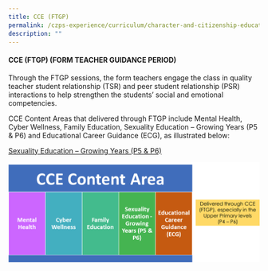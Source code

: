 ```yaml
---
title: CCE (FTGP)
permalink: /czps-experience/curriculum/character-and-citizenship-education/cce-ftgp/
description: ""
---
```


<h4><strong>CCE (FTGP) (FORM TEACHER GUIDANCE PERIOD)</strong></h4>
<p>Through the FTGP sessions, the form teachers engage the class in quality teacher student relationship (TSR) and peer student relationship (PSR) interactions to help strengthen the students&rsquo; social and emotional competencies.&nbsp;</p>
<p>CCE Content Areas that delivered through FTGP include Mental Health, Cyber Wellness, Family Education, Sexuality Education &ndash; Growing Years (P5 &amp; P6) and Educational Career Guidance (ECG), as illustrated below:</p>
<p><a href="/czps-experience/curriculum/character-and-citizenship-education/sexuality-education" target="">Sexuality Education &ndash; Growing Years (P5 &amp; P6)</a></p>
<img src="/images/cce7.png">